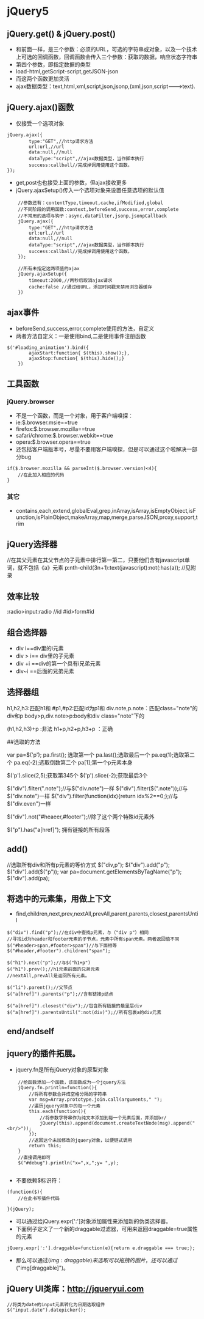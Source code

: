 # jQuery5
##  jQuery.get() & jQuery.post()
-  和前面一样，是三个参数：必须的URL，可选的字符串或对象，以及一个技术上可选的回调函数，回调函数会传入三个参数：获取的数据，响应状态字符串
- 第四个参数，即指定数据的类型
- load-html,getScript-script,getJSON-json
- 而这两个函数更加灵活
- ajax数据类型：text,html,xml,script,json,jsonp,(xml,json,script--->text).

## jQuery.ajax()函数
- 仅接受一个选项对象

```
jQuery.ajax({
		type:"GET",//http请求方法
		url:url,//url
		data:null,//null
		dataType:"script",//ajax数据类型，当作脚本执行
		success:callball//完成掉调用使用这个函数。
});
```

- get,post也也接受上面的参数，但ajax接收更多
- jQuery.ajaxSetup()传入一个选项对象来设置任意选项的默认值

```
	//参数还有：contentType,timeout,cache,ifModified,global
	//不同阶段的调用函数:context,beforeSend,success,error,complete
	//不常用的选项与钩子：async,dataFilter,jsonp,jsonpCallback
	jQuery.ajax({
		type:"GET",//http请求方法
		url:url,//url
		data:null,//null
		dataType:"script",//ajax数据类型，当作脚本执行
		success:callball//完成掉调用使用这个函数。
	});
	
	//所有未指定这两项值的ajax
	jQuery.ajaxSetup({
		timeout:2000,//两秒后取消ajax请求
		cache:false //通过给URL，添加时间戳来禁用浏览器缓存
	})
```

## ajax事件
- beforeSend,success,error,complete使用的方法，自定义
- 两者方法自定义：一是使用bind,二是使用事件注册函数

```
$('#loading_animation').bind({
		ajaxStart:function{ $(this).show();},
		ajaxStop:function{ $(this).hide();}
	})
```
## 工具函数
### jQuery.browser
- 不是一个函数，而是一个对象，用于客户端嗅探：
- ie:$.browser.msie==true
- firefox:$.browser.mozilla==true
- safari/chrome:$.browser.webkit==true
- opera:$.browser.opera==true
- 还包括客户端版本号，尽量不要用客户端嗅探，但是可以通过这个啦解决一部分bug
```
if($.browser.mozilla && parseInt($.browser.version)<4){
	//在此加入相应的代码
}
```
### 其它
- contains,each,extend,globalEval,grep,inArray,isArray,isEmptyObject,isFunction,isPlainObject,makeArray,map,merge,parseJSON,proxy,support,trim

## jQuery选择器
//在其父元素在其父节点的子元素中排行第一第二，只要他们含有javascript单词，就不包括《a》元素
p:nth-child(3n+1):text(javascript):not(:has(a));
//见附录

## 效率比较
:radio>input:radio
//id
#id>form#id

## 组合选择器
- div i==div里的i元素
- div > i== div里的子元素
- div +i  ==div的第一个具有i兄弟元素
- div~i  ==后面的兄弟元素

## 选择器组
h1,h2,h3:匹配h1和
#p1,#p2:匹配id为p1和
div.note,p.note：匹配class="note"的div和p
body>p,div.note>p:body和div class="note"下的

(h1,h2,h3)+p :非法
h1+p,h2+p,h3+p  ：正确

##选取的方法

var pa=$('p');
pa.first(); 选取第一个
pa.last();选取最后一个
pa.eq(1);选取第二个
pa.eq(-2);选取倒数第二个
pa[1];第一个p元素本身

$('p').slice(2,5);获取第345个
$('p').slice(-2);获取最后3个


$("div").filter(".note");//与$("div.note")一样
$("div").filter($(".note"));//与$("div.note")一样
$("div").filter(function(idx){return idx%2==0;};//与$("div.even")一样

$("div").not("#heaeer,#footer");//除了这个两个特殊id元素外

$("p").has("a[href]"); 拥有链接的所有段落

## add()

//选取所有div和所有p元素的等价方式
$("div,p");
$("div").add("p");
$("div").add($("p"));
var pa=document.getElementsByTagName("p");
$("div").add(pa);

## 将选中的元素集，用做上下文
- find,children,next,prev,nextAll,prevAll,parent,parents,closest,parentsUntil

```
$("div").find("p");//在div中查找p元素，与（"div p"）相同
//寻找id为header和footer元素的子节点，元素中所有span元素。两者返回值不同
$("#header>span,#footer>span")//与下面相等
$("#header,#footer").children("span");

$("h1").next("p");//与$("h1+p")
$("h1").prev();//h1元素前面的兄弟元素
//nextAll,prevAll是返回所有元素。

$("li").parent();//父节点
$("a[href]").parents("p");//含有链接p结点

$("a[href]").closest("div");//包含所有链接的最里层div
$("a[href]").parentsUntil(":not(div)");//所有包裹a的div元素
```
## end/andself

## jquery的插件拓展。

- jquery.fn是所有jQuery对象的原型对象

```
	//给函数添加一个函数，该函数成为一个jquery方法
	jQuery.fn.println=function(){
		//将所有参数合并成空格分隔的字符串
		var msg=Array.prototype.join.call(arguments," ");
		//遍历jquery对象中的每一个元素
		this.each(function(){
			//将参数字符串作为纯文本添加到每一个元素后面，并添加br/
			jQuery(this).append(document.createTextNode(msg).append("<br/>"));
		});
		//返回这个未加修改的jquery对象，以便链式调用
		return this;
	}
	//直接调用即可
	$("#debug").println("x=",x,";y= ",y);
	
```
- 不要依赖$标识符：

```
(function($){
	//在此书写插件代码
	
}(jQuery);
```

- 可以通过给jQuery.expr[':']对象添加属性来添加新的伪类选择器。
- 下面例子定义了一个新的draggable过滤器，可用来返回draggable=true属性的元素

```
jQuery.expr[':'].draggable=function(e){return e.draggable === true;};
```
- 那么可以通过$(img:draggable)来选取可以拖拽的图片，还可以通过$("img[draggable]")。

## jQuery UI类库：http://jqueryui.com

```
//将类为date的input元素转化为日期选取组件
$("input.date").datepicker();
```



